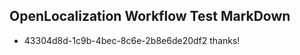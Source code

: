 ## OpenLocalization Workflow Test MarkDown
* 43304d8d-1c9b-4bec-8c6e-2b8e6de20df2 thanks!

<!--HONumber=Jul16_HO5-->


